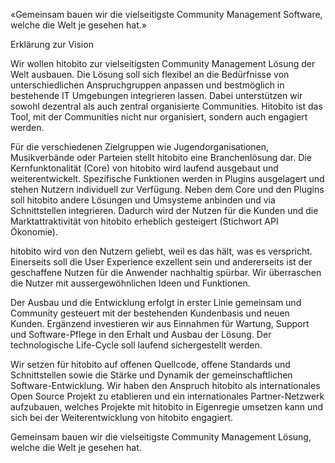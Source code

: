 «Gemeinsam bauen wir die vielseitigste Community Management Software, welche die Welt
je gesehen hat.»

Erklärung zur Vision

Wir wollen hitobito zur vielseitigsten Community Management Lösung der Welt ausbauen.
Die Lösung soll sich flexibel an die Bedürfnisse von unterschiedlichen Anspruchgruppen
anpassen und bestmöglich in bestehende IT Umgebungen integrieren lassen. Dabei
unterstützen wir sowohl dezentral als auch zentral organisierte Communities. Hitobito ist
das Tool, mit der Communities nicht nur organisiert, sondern auch engagiert werden.


Für die verschiedenen Zielgruppen wie Jugendorganisationen, Musikverbände oder Parteien
stellt hitobito eine Branchenlösung dar. Die Kernfunktonalität (Core) von hitobito wird
laufend ausgebaut und weiterentwickelt. Spezifische Funktionen werden in Plugins
ausgelagert und stehen Nutzern individuell zur Verfügung. Neben dem Core und den Plugins
soll hitobito andere Lösungen und Umsysteme anbinden und via Schnittstellen integrieren.
Dadurch wird der Nutzen für die Kunden und die Marktattraktivität von hitobito erheblich
gesteigert (Stichwort API Ökonomie).

hitobito wird von den Nutzern geliebt, weil es das hält, was es verspricht. Einerseits soll die
User Experience exzellent sein und andererseits ist der geschaffene Nutzen für die
Anwender nachhaltig spürbar. Wir überraschen die Nutzer mit aussergewöhnlichen Ideen
und Funktionen.

Der Ausbau und die Entwicklung erfolgt in erster Linie gemeinsam und Community
gesteuert mit der bestehenden Kundenbasis und neuen Kunden. Ergänzend investieren wir
aus Einnahmen für Wartung, Support und Software-Pflege in den Erhalt und Ausbau der
Lösung. Der technologische Life-Cycle soll laufend sichergestellt werden.

Wir setzen für hitobito auf offenen Quellcode, offene Standards und Schnittstellen sowie die
Stärke und Dynamik der gemeinschaftlichen Software-Entwicklung. Wir haben den
Anspruch hitobito als internationales Open Source Projekt zu etablieren und ein
internationales Partner-Netzwerk aufzubauen, welches Projekte mit hitobito in Eigenregie
umsetzen kann und sich bei der Weiterentwicklung von hitobito engagiert.

Gemeinsam bauen wir die vielseitigste Community Management Lösung, welche die Welt je
gesehen hat.
